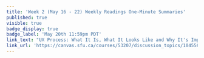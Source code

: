 ```yaml
---
title: 'Week 2 (May 16 - 22) Weekly Readings One-Minute Summaries'
published: true
visible: true
badge_display: true
badge_label: 'May 20th 11:59pm PDT'
link_text: "UX Process: What It Is, What It Looks Like and Why It's Important"
link_url: 'https://canvas.sfu.ca/courses/53207/discussion_topics/1045563'
---
```

